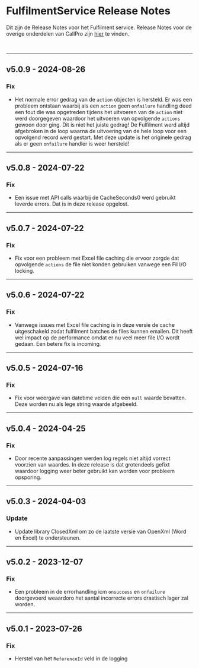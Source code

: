 # FulfilmentService Release Notes
Dit zijn de Release Notes voor het Fulfilment service.  Release Notes voor de overige onderdelen van CallPro zijn [hier](/releases/v5/release-notes) te vinden.

<br/>

*** 
## v5.0.9 - 2024-08-26
### Fix
- Het normale error gedrag van de `action` objecten is hersteld. Er was een probleem ontstaan waarbij als een `action` geen `onfailure` handling deed een fout die was opgetreden tijdens het uitvoeren van de `action` niet werd doorgegeven waardoor het uitvoeren van opvolgende `actions` gewoon door ging. Dit is niet het juiste gedrag! De Fulfilment werd altijd afgebroken in de loop waarna de uitvoering van de hele loop voor een opvolgend record werd gestart.
Met deze update is het originele gedrag als er geen `onfailure` handler is weer hersteld!

*** 
## v5.0.8 - 2024-07-22
### Fix
- Een issue met API calls waarbij de CacheSeconds0 werd gebruikt leverde errors. Dat is in deze release opgelost.

*** 
## v5.0.7 - 2024-07-22
### Fix
- Fix voor een probleem met Excel file caching die ervoor zorgde dat opvolgende `actions` de file niet konden gebruiken vanwege een Fil I/O locking.

*** 
## v5.0.6 - 2024-07-22
### Fix
- Vanwege issues met Excel file caching is in deze versie de cache uitgeschakeld zodat fulfilment batches de files kunnen emailen. Dit heeft wel impact op de performance omdat er nu veel meer file I/O wordt gedaan. Een betere fix is incoming.

*** 
## v5.0.5 - 2024-07-16
### Fix
- Fix voor weergave van datetime velden die een `null` waarde bevatten. Deze worden nu als lege string waarde afgebeeld.

*** 
## v5.0.4 - 2024-04-25
### Fix
- Door recente aanpassingen werden log regels niet altijd vorrect voorzien van waardes. In deze release is dat grotendeels gefixt waardoor logging weer beter gebruikt kan worden voor probleem opsporing.

*** 
## v5.0.3 - 2024-04-03
### Update
- Update library ClosedXml om zo de laatste versie van OpenXml (Word en Excel) te ondersteunen.

*** 
## v5.0.2 - 2023-12-07
### Fix
- Een probleem in de errorhandling icm `onsuccess` en `onfailure` doorgevoerd weaardoro het aantal incorrecte errors drastisch lager zal worden.

*** 
## v5.0.1 - 2023-07-26
### Fix
- Herstel van het `ReferenceId` veld in de logging
